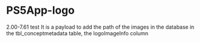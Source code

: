 # PS5App-logo
2.00-7.61 test
It is a payload to add the path of the images in the database in the tbl_conceptmetadata table, the logoImageInfo column
